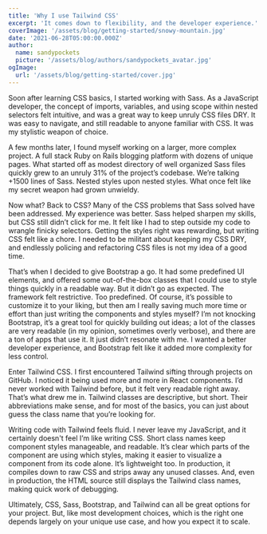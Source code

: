 ```yaml
---
title: 'Why I use Tailwind CSS'
excerpt: 'It comes down to flexibility, and the developer experience.'
coverImage: '/assets/blog/getting-started/snowy-mountain.jpg'
date: '2021-06-28T05:00:00.000Z'
author:
  name: sandypockets
  picture: '/assets/blog/authors/sandypockets_avatar.jpg'
ogImage:
  url: '/assets/blog/getting-started/cover.jpg'
---
```


Soon after learning CSS basics, I started working with Sass. As a JavaScript developer, the concept of imports, variables, and using scope within nested selectors felt intuitive, and was a great way to keep unruly CSS files DRY. It was easy to navigate, and still readable to anyone familiar with CSS. It was my stylistic weapon of choice.

A few months later, I found myself working on a larger, more complex project. A full stack Ruby on Rails blogging platform with dozens of unique pages. What started off as modest directory of well organized Sass files quickly grew to an unruly 31% of the project’s codebase. We’re talking +1500 lines of Sass. Nested styles upon nested styles. What once felt like my secret weapon had grown unwieldy.

Now what? Back to CSS? Many of the CSS problems that Sass solved have been addressed. My experience was better. Sass helped sharpen my skills, but CSS still didn’t click for me. It felt like I had to step outside my code to wrangle finicky selectors. Getting the styles right was rewarding, but writing CSS felt like a chore. I needed to be militant about keeping my CSS DRY, and endlessly policing and refactoring CSS files is not my idea of a good time.

That’s when I decided to give Bootstrap a go. It had some predefined UI elements, and offered some out-of-the-box classes that I could use to style things quickly in a readable way. But it didn’t go as expected. The framework felt restrictive. Too predefined. Of course, it’s possible to customize it to your liking, but then am I really saving much more time or effort than just writing the components and styles myself? I’m not knocking Bootstrap, it’s a great tool for quickly building out ideas; a lot of the classes are very readable (in my opinion, sometimes overly verbose), and there are a ton of apps that use it. It just didn’t resonate with me. I wanted a better developer experience, and Bootstrap felt like it added more complexity for less control.

Enter Tailwind CSS. I first encountered Tailwind sifting through projects on GitHub. I noticed it being used more and more in React components. I’d never worked with Tailwind before, but it felt very readable right away. That’s what drew me in. Tailwind classes are descriptive, but short. Their abbreviations make sense, and for most of the basics, you can just about guess the class name that you’re looking for.

Writing code with Tailwind feels fluid. I never leave my JavaScript, and it certainly doesn't feel I’m like writing CSS. Short class names keep component styles manageable, and readable. It’s clear which parts of the component are using which styles, making it easier to visualize a component from its code alone. It’s lightweight too. In production, it compiles down to raw CSS and strips away any unused classes. And, even in production, the HTML source still displays the Tailwind class names, making quick work of debugging.

Ultimately, CSS, Sass, Bootstrap, and Tailwind can all be great options for your project. But, like most development choices, which is the right one depends largely on your unique use case, and how you expect it to scale.